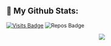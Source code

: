 ## 📑 My Github Stats:

[![Visits Badge](https://badges.pufler.dev/visits/mateus-lopes-de-castro/my-profile?style=for-the-badge)](https://github.com/mateus-lopes-de-castro/my-profile)
![Repos Badge](https://badges.pufler.dev/repos/mateus-lopes-de-castro?style=for-the-badge)

<p align = "center">
  <img src = "https://github-readme-stats.vercel.app/api?username=mateus-lopes-de-castro&show_icons=true&theme=algolia&line_height=27">
</p>
